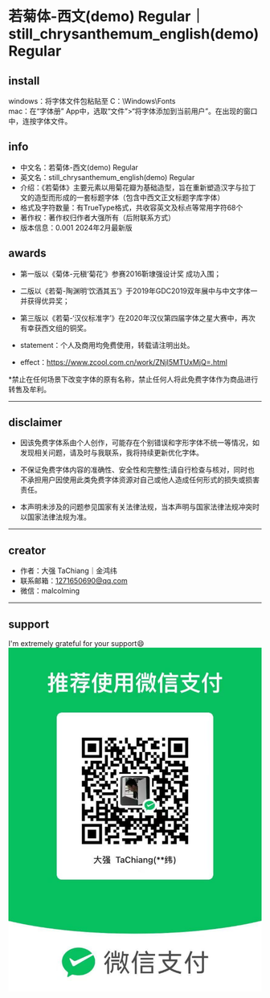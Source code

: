 # 若菊体-西文(demo) Regular｜still_chrysanthemum_english(demo) Regular

## install
windows：将字体文件包粘贴至 C：\Windows\Fonts  
mac：在“字体册” App中，选取“文件”>“将字体添加到当前用户”。在出现的窗口中，连按字体文件。

## info

* 中文名：若菊体-西文(demo) Regular
* 英文名：still_chrysanthemum_english(demo) Regular
* 介绍：《若菊体》主要元素以用菊花瓣为基础造型，旨在重新塑造汉字与拉丁文的造型而形成的一套标题字体（包含中西文正文标题字库字体）
* 格式及字符数量：有TrueType格式，共收容英文及标点等常用字符68个
* 著作权：著作权归作者大强所有（后附联系方式）
* 版本信息：0.001 2024年2月最新版

## awards
* 第一版以《菊体-元稹‘菊花’》参赛2016靳埭强设计奖 成功入围；
* 二版以《若菊-陶渊明‘饮酒其五’》于2019年GDC2019双年展中与中文字体一并获得优异奖；
* 第三版以《若菊-‘汉仪标准字’》在2020年汉仪第四届字体之星大赛中，再次有幸获西文组的铜奖。

* statement：个人及商用均免费使用，转载请注明出处。   
* effect：https://www.zcool.com.cn/work/ZNjI5MTUxMjQ=.html

*禁止在任何场景下改变字体的原有名称，禁止任何人将此免费字体作为商品进行转售及牟利。


---

## disclaimer

* 因该免费字体系由个人创作，可能存在个别错误和字形字体不统一等情况，如发现相关问题，请及时与我联系，我将持续更新优化字体。

* 不保证免费字体内容的准确性、安全性和完整性;请自行检查与核对，同时也不承担用户因使用此类免费字体资源对自己或他人造成任何形式的损失或损害责任。

* 本声明未涉及的问题参见国家有关法律法规，当本声明与国家法律法规冲突时以国家法律法规为准。


---

## creator
* 作者：大强 TaChiang｜金鸿纬
* 联系邮箱：1271650690@qq.com
* 微信：malcolming


---
## support
I'm extremely grateful for your support😄
![[supportme](图片URL)](https://github.com/glorydanking/still_chrysanthemum/blob/main/buy_me_a_coffee.jpg)


